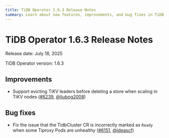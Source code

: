 ```yaml
---
title: TiDB Operator 1.6.3 Release Notes
summary: Learn about new features, improvements, and bug fixes in TiDB Operator 1.6.3.
---
```


# TiDB Operator 1.6.3 Release Notes

Release date: July 18, 2025

TiDB Operator version: 1.6.3

## Improvements

- Support evicting TiKV leaders before deleting a store when scaling in TiKV nodes ([#6239](https://github.com/pingcap/tidb-operator/pull/6239), [@liubog2008](https://github.com/liubog2008))


## Bug fixes

- Fix the issue that the TidbCluster CR is incorrectly marked as `Ready` when some Tiproxy Pods are unhealthy ([#6151](https://github.com/pingcap/tidb-operator/pull/6151), [@ideascf](https://github.com/ideascf))

